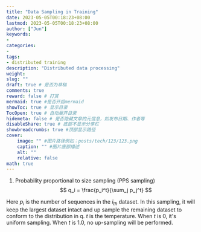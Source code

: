 ```yaml
---
title: "Data Sampling in Training"
date: 2023-05-05T00:18:23+08:00
lastmod: 2023-05-05T00:18:23+08:00
author: ["Jun"]
keywords: 
- 
categories: 
- 
tags: 
- distributed training
description: "Distributed data processing"
weight:
slug: ""
draft: true # 是否为草稿
comments: true
reward: false # 打赏
mermaid: true #是否开启mermaid
showToc: true # 显示目录
TocOpen: true # 自动展开目录
hidemeta: false # 是否隐藏文章的元信息，如发布日期、作者等
disableShare: true # 底部不显示分享栏
showbreadcrumbs: true #顶部显示路径
cover:
    image: "" #图片路径例如：posts/tech/123/123.png
    caption: "" #图片底部描述
    alt: ""
    relative: false
math: true
---
```



1. Probability proportional to size sampling (PPS sampling)
$$
q_i = \frac{p_i^t}{\sum_j p_j^t}
$$

Here $p_i$ is the number of sequences in the $i_{th}$ dataset. In this sampling, it will keep the largest dataset intact and up sample the remaining dataset to conform to the distribution in q. $t$ is the temperature. When $t$ is 0, it's uniform sampling. When $t$ is 1.0, no up-sampling will be performed.

